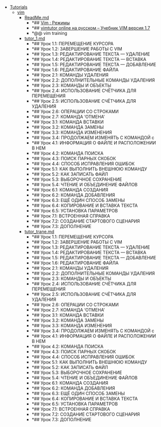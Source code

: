 - <a href = "F:\Node_projects\Node_Way\NBase\_Md\_Index\Tutorials\cat.Tutorials\dir.Tutorials.md">Tutorials</a>
    - <a href = "F:\Node_projects\Node_Way\NBase\_Md\_Index\Tutorials\vim\cat.vim\dir.vim.md">vim</a>
        - <a href = "F:\Node_projects\Node_Way\NBase\_Md\_Index\Tutorials\vim\ReadMe.md">ReadMe.md</a>
            - *## [Vim : Режимы](http://rus-linux.net/MyLDP/BOOKS/Vim/prosto-o-vim-07.html)
            - *## [vimtutor online на русском – Учебник VIM версия 1.7](https://i-notes.org/vimtutor-uchebnik-vim-versiya-1-7/#%D0%A3%D1%80%D0%BE%D0%BA-3-2-%D0%9A%D0%9E%D0%9C%D0%90%D0%9D%D0%94%D0%90-%D0%97%D0%90%D0%9C%D0%95%D0%9D%D0%AB)
            - *@@ vim training 
        - <a href = "F:\Node_projects\Node_Way\NBase\_Md\_Index\Tutorials\vim\tutor_1.md">tutor_1.md</a>
            - *## Урок 1.1: ПЕРЕМЕЩЕНИЕ КУРСОРА
            - *## Урок 1.2: ЗАВЕРШЕНИЕ РАБОТЫ С VIM
            - *## Урок 1.3: РЕДАКТИРОВАНИЕ ТЕКСТА — УДАЛЕНИЕ
            - *## Урок 1.4: РЕДАКТИРОВАНИЕ ТЕКСТА — ВСТАВКА
            - *## Урок 1.5: РЕДАКТИРОВАНИЕ ТЕКСТА — ДОБАВЛЕНИЕ
            - *## Урок 1.6: РЕДАКТИРОВАНИЕ ФАЙЛА
            - *## Урок 2.1: КОМАНДЫ УДАЛЕНИЯ
            - *## Урок 2.2: ДОПОЛНИТЕЛЬНЫЕ КОМАНДЫ УДАЛЕНИЯ
            - *## Урок 2.3: КОМАНДЫ И ОБЪЕКТЫ
            - *## Урок 2.4: ИСПОЛЬЗОВАНИЕ СЧЁТЧИКА ДЛЯ ПЕРЕМЕЩЕНИЯ
            - *## Урок 2.5: ИСПОЛЬЗОВАНИЕ СЧЁТЧИКА ДЛЯ УДАЛЕНИЯ
            - *## Урок 2.6: ОПЕРАЦИИ СО СТРОКАМИ
            - *## Урок 2.7: КОМАНДА ‘ОТМЕНА’
            - *## Урок 3.1: КОМАНДА ВСТАВКИ
            - *## Урок 3.2: КОМАНДА ЗАМЕНЫ
            - *## Урок 3.3: КОМАНДА ИЗМЕНЕНИЯ
            - *## Урок 3.4: ПРОДОЛЖАЕМ ИЗМЕНЯТЬ С КОМАНДОЙ c
            - *## Урок 4.1: ИНФОРМАЦИЯ О ФАЙЛЕ И РАСПОЛОЖЕНИИ В НЕМ
            - *## Урок 4.2: КОМАНДА ПОИСКА
            - *## Урок 4.3: ПОИСК ПАРНЫХ СКОБОК
            - *## Урок 4.4: СПОСОБ ИСПРАВЛЕНИЯ ОШИБОК
            - *## Урок 5.1: КАК ВЫПОЛНИТЬ ВНЕШНЮЮ КОМАНДУ
            - *## Урок 5.2: КАК ЗАПИСАТЬ ФАЙЛ
            - *## Урок 5.3: ВЫБОРОЧНОЕ СОХРАНЕНИЕ
            - *## Урок 5.4: ЧТЕНИЕ И ОБЪЕДИНЕНИЕ ФАЙЛОВ
            - *## Урок 6.1: КОМАНДА СОЗДАНИЯ
            - *## Урок 6.2: КОМАНДА ДОБАВЛЕНИЯ
            - *## Урок 6.3: ЕЩЁ ОДИН СПОСОБ ЗАМЕНЫ
            - *## Урок 6.4: КОПИРОВАНИЕ И ВСТАВКА ТЕКСТА
            - *## Урок 6.5: УСТАНОВКА ПАРАМЕТРОВ
            - *## Урок 7.1: ВСТРОЕННАЯ СПРАВКА
            - *## Урок 7.2: СОЗДАНИЕ СТАРТОВОГО СЦЕНАРИЯ
            - *## Урок 7.3: ДОПОЛНЕНИЕ
        - <a href = "F:\Node_projects\Node_Way\NBase\_Md\_Index\Tutorials\vim\tutor_trane.md">tutor_trane.md</a>
            - *## Урок 1.1: ПЕРЕМЕЩЕНИЕ КУРСОРА
            - *## Урок 1.2: ЗАВЕРШЕНИЕ РАБОТЫ С VIM
            - *## Урок 1.3: РЕДАКТИРОВАНИЕ ТЕКСТА — УДАЛЕНИЕ
            - *## Урок 1.4: РЕДАКТИРОВАНИЕ ТЕКСТА — ВСТАВКА
            - *## Урок 1.5: РЕДАКТИРОВАНИЕ ТЕКСТА — ДОБАВЛЕНИЕ
            - *## Урок 1.6: РЕДАКТИРОВАНИЕ ФАЙЛА
            - *## Урок 2.1: КОМАНДЫ УДАЛЕНИЯ
            - *## Урок 2.2: ДОПОЛНИТЕЛЬНЫЕ КОМАНДЫ УДАЛЕНИЯ
            - *## Урок 2.3: КОМАНДЫ И ОБЪЕКТЫ
            - *## Урок 2.4: ИСПОЛЬЗОВАНИЕ СЧЁТЧИКА ДЛЯ ПЕРЕМЕЩЕНИЯ
            - *## Урок 2.5: ИСПОЛЬЗОВАНИЕ СЧЁТЧИКА ДЛЯ УДАЛЕНИЯ
            - *## Урок 2.6: ОПЕРАЦИИ СО СТРОКАМИ
            - *## Урок 2.7: КОМАНДА ‘ОТМЕНА’
            - *## Урок 3.1: КОМАНДА ВСТАВКИ
            - *## Урок 3.2: КОМАНДА ЗАМЕНЫ
            - *## Урок 3.3: КОМАНДА ИЗМЕНЕНИЯ
            - *## Урок 3.4: ПРОДОЛЖАЕМ ИЗМЕНЯТЬ С КОМАНДОЙ c
            - *## Урок 4.1: ИНФОРМАЦИЯ О ФАЙЛЕ И РАСПОЛОЖЕНИИ В НЕМ
            - *## Урок 4.2: КОМАНДА ПОИСКА
            - *## Урок 4.3: ПОИСК ПАРНЫХ СКОБОК
            - *## Урок 4.4: СПОСОБ ИСПРАВЛЕНИЯ ОШИБОК
            - *## Урок 5.1: КАК ВЫПОЛНИТЬ ВНЕШНЮЮ КОМАНДУ
            - *## Урок 5.2: КАК ЗАПИСАТЬ ФАЙЛ
            - *## Урок 5.3: ВЫБОРОЧНОЕ СОХРАНЕНИЕ
            - *## Урок 5.4: ЧТЕНИЕ И ОБЪЕДИНЕНИЕ ФАЙЛОВ
            - *## Урок 6.1: КОМАНДА СОЗДАНИЯ
            - *## Урок 6.2: КОМАНДА ДОБАВЛЕНИЯ
            - *## Урок 6.3: ЕЩЁ ОДИН СПОСОБ ЗАМЕНЫ
            - *## Урок 6.4: КОПИРОВАНИЕ И ВСТАВКА ТЕКСТА
            - *## Урок 6.5: УСТАНОВКА ПАРАМЕТРОВ
            - *## Урок 7.1: ВСТРОЕННАЯ СПРАВКА
            - *## Урок 7.2: СОЗДАНИЕ СТАРТОВОГО СЦЕНАРИЯ
            - *## Урок 7.3: ДОПОЛНЕНИЕ
    
